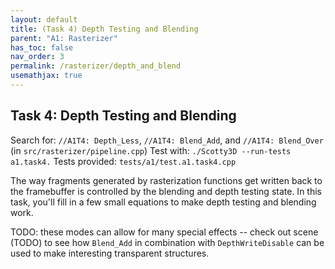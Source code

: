 ```yaml
---
layout: default
title: (Task 4) Depth Testing and Blending
parent: "A1: Rasterizer"
has_toc: false
nav_order: 3
permalink: /rasterizer/depth_and_blend
usemathjax: true
---
```

## Task 4: Depth Testing and Blending

Search for: `//A1T4: Depth_Less`, `//A1T4: Blend_Add`, and `//A1T4: Blend_Over` (in `src/rasterizer/pipeline.cpp`)
Test with: `./Scotty3D --run-tests a1.task4.`
Tests provided: `tests/a1/test.a1.task4.cpp`

The way fragments generated by rasterization functions get written back to the framebuffer is controlled by the blending and depth testing state. In this task, you'll fill in a few small equations to make depth testing and blending work.

TODO: these modes can allow for many special effects -- check out scene (TODO) to see how `Blend_Add` in combination with `DepthWriteDisable` can be used to make interesting transparent structures.
